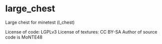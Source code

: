# large_chest
Large chest for minetest (l_chest)

License of code: LGPLv3 
License of textures: CC BY-SA 
Author of source code is MoNTE48
